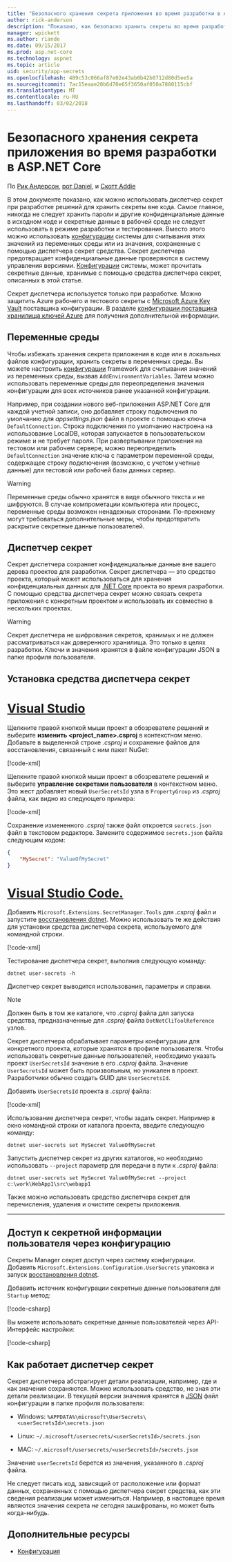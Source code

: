 ```yaml
---
title: "Безопасного хранения секрета приложения во время разработки в ASP.NET Core"
author: rick-anderson
description: "Показано, как безопасно хранить секреты во время разработки"
manager: wpickett
ms.author: riande
ms.date: 09/15/2017
ms.prod: asp.net-core
ms.technology: aspnet
ms.topic: article
uid: security/app-secrets
ms.openlocfilehash: 489c53c066af87e02e43ab0b42b0712d80d5ee5a
ms.sourcegitcommit: 7ac15eaae20b6d70e65f3650af050a7880115cbf
ms.translationtype: MT
ms.contentlocale: ru-RU
ms.lasthandoff: 03/02/2018
---
```

# <a name="safe-storage-of-app-secrets-during-development-in-aspnet-core"></a>Безопасного хранения секрета приложения во время разработки в ASP.NET Core

По [Рик Андерсон](https://twitter.com/RickAndMSFT), [рот Daniel](https://github.com/danroth27), и [Скотт Addie](https://scottaddie.com) 

В этом документе показано, как можно использовать диспетчер секрет при разработке решений для хранить секреты вне кода. Самое главное, никогда не следует хранить пароли и другие конфиденциальные данные в исходном коде и секретные данные в рабочей среде не следует использовать в режиме разработки и тестирования. Вместо этого можно использовать [конфигурации](xref:fundamentals/configuration/index) системы для считывания этих значений из переменных среды или из значения, сохраненные с помощью диспетчера секрет средства. Секрет диспетчера предотвращает конфиденциальные данные проверяются в систему управления версиями. [Конфигурации](xref:fundamentals/configuration/index) системы, может прочитать секретные данные, хранимые с помощью средства диспетчера секрет, описанных в этой статье.

Секрет диспетчера используется только при разработке. Можно защитить Azure рабочего и тестового секреты с [Microsoft Azure Key Vault](https://azure.microsoft.com/services/key-vault/) поставщика конфигурации. В разделе [конфигурации поставщика хранилища ключей Azure](https://docs.microsoft.com/aspnet/core/security/key-vault-configuration) для получения дополнительной информации.

## <a name="environment-variables"></a>Переменные среды

Чтобы избежать хранения секрета приложения в коде или в локальных файлов конфигурации, хранить секреты в переменных среды. Вы можете настроить [конфигурации](xref:fundamentals/configuration/index) framework для считывания значений из переменных среды, вызвав `AddEnvironmentVariables`. Затем можно использовать переменные среды для переопределения значения конфигурации для всех источников ранее указанной конфигурации.

Например, при создании нового веб-приложения ASP.NET Core для каждой учетной записи, оно добавляет строку подключения по умолчанию для *appsettings.json* файл в проекте с помощью ключа `DefaultConnection`. Строка подключения по умолчанию настроена на использование LocalDB, которая запускается в пользовательском режиме и не требует пароля. При развертывании приложения на тестовом или рабочем сервере, можно переопределить `DefaultConnection` значение ключа с параметром переменной среды, содержащее строку подключения (возможно, с учетом учетные данные) для тестовой или рабочей базы данных сервер.

>[!WARNING]
> Переменные среды обычно хранятся в виде обычного текста и не шифруются. В случае компрометации компьютера или процесс, переменные среды возможен ненадежных сторонами. По-прежнему могут требоваться дополнительные меры, чтобы предотвратить раскрытие секретные данные пользователей.

## <a name="secret-manager"></a>Диспетчер секрет

Секрет диспетчера сохраняет конфиденциальные данные вне вашего дерева проектов для разработки. Секрет диспетчера — это средство проекта, который может использоваться для хранения конфиденциальных данных для [.NET Core](https://www.microsoft.com/net/core) проекта во время разработки. С помощью средства диспетчера секрет можно связать секрета приложения с конкретным проектом и использовать их совместно в нескольких проектах.

>[!WARNING]
> Секрет диспетчера не шифрования секретов, хранимых и не должен рассматриваться как доверенного хранилища. Это только в целях разработки. Ключи и значения хранятся в файле конфигурации JSON в папке профиля пользователя.

## <a name="installing-the-secret-manager-tool"></a>Установка средства диспетчера секрет

# <a name="visual-studiotabvisual-studio"></a>[Visual Studio](#tab/visual-studio)

Щелкните правой кнопкой мыши проект в обозревателе решений и выберите **изменить \<project_name\>.csproj** в контекстном меню. Добавьте в выделенной строке *.csproj* и сохранение файлов для восстановления, связанный с ним пакет NuGet:

[!code-xml[](app-secrets/sample/UserSecrets/UserSecrets-before.csproj?highlight=10)]

Щелкните правой кнопкой мыши проект в обозревателе решений и выберите **управление секретами пользователя** в контекстном меню. Это жест добавляет новый `UserSecretsId` узла в `PropertyGroup` из *.csproj* файла, как видно из следующего примера:

[!code-xml[](app-secrets/sample/UserSecrets/UserSecrets-after.csproj?highlight=4)]

Сохранение измененного *.csproj* также файл откроется `secrets.json` файл в текстовом редакторе. Замените содержимое `secrets.json` файла следующим кодом:

```json
{
    "MySecret": "ValueOfMySecret"
}
```

# <a name="visual-studio-codetabvisual-studio-code"></a>[Visual Studio Code.](#tab/visual-studio-code)

Добавить `Microsoft.Extensions.SecretManager.Tools` для *.csproj* файл и запустите [восстановления dotnet](/dotnet/core/tools/dotnet-restore). Можно использовать те же действия для установки средства диспетчера секрета, используемого для командной строки.

[!code-xml[](app-secrets/sample/UserSecrets/UserSecrets-before.csproj?highlight=10)]

Тестирование диспетчера секрет, выполнив следующую команду:

```console
dotnet user-secrets -h
```

Диспетчер секрет выводится использования, параметры и справки.

> [!NOTE]
> Должен быть в том же каталоге, что *.csproj* файла для запуска средства, предназначенные для *.csproj* файла `DotNetCliToolReference` узлов.

Секрет диспетчера обрабатывает параметры конфигурации для конкретного проекта, которые хранятся в профиле пользователя. Чтобы использовать секретные данные пользователей, необходимо указать проект `UserSecretsId` значение в его *.csproj* файла. Значение `UserSecretsId` может быть произвольным, но уникален в проект. Разработчики обычно создать GUID для `UserSecretsId`.

Добавить `UserSecretsId` проекта в *.csproj* файла:

[!code-xml[](app-secrets/sample/UserSecrets/UserSecrets-after.csproj?highlight=4)]

Использование диспетчера секрет, чтобы задать секрет. Например в окно командной строки от каталога проекта, введите следующую команду:

```console
dotnet user-secrets set MySecret ValueOfMySecret
```

Запустить диспетчер секрет из других каталогов, но необходимо использовать `--project` параметр для передачи в пути к *.csproj* файла:
 
```console
dotnet user-secrets set MySecret ValueOfMySecret --project c:\work\WebApp1\src\webapp1
```

Также можно использовать средство диспетчера секрет для перечисления, удаления и очистите секреты приложения.

-----

## <a name="accessing-user-secrets-via-configuration"></a>Доступ к секретной информации пользователя через конфигурацию

Секреты Manager секрет доступ через систему конфигурации. Добавить `Microsoft.Extensions.Configuration.UserSecrets` упаковка и запуск [восстановления dotnet](/dotnet/core/tools/dotnet-restore).

Добавить источник конфигурации секретные данные пользователя для `Startup` метод:

[!code-csharp[](app-secrets/sample/UserSecrets/Startup.cs?highlight=16-19)]

Вы можете использовать секретные данные пользователей через API-Интерфейс настройки:

[!code-csharp[](app-secrets/sample/UserSecrets/Startup.cs?highlight=26-29)]

## <a name="how-the-secret-manager-tool-works"></a>Как работает диспетчер секрет

Секрет диспетчера абстрагирует детали реализации, например, где и как значения сохраняются. Можно использовать средство, не зная эти детали реализации. В текущей версии значения хранятся в [JSON](http://json.org/) файл конфигурации в папке профиля пользователя:

* Windows: `%APPDATA%\microsoft\UserSecrets\<userSecretsId>\secrets.json`

* Linux: `~/.microsoft/usersecrets/<userSecretsId>/secrets.json`

* MAC: `~/.microsoft/usersecrets/<userSecretsId>/secrets.json`

Значение `userSecretsId` берется из значения, указанного в *.csproj* файла.

Не следует писать код, зависящий от расположение или формат данных, сохраненных с помощью диспетчера секрет средства, как эти сведения реализации может измениться. Например, в настоящее время являются значения секрета *не* сегодня зашифрованы, но может быть когда-нибудь.

## <a name="additional-resources"></a>Дополнительные ресурсы

* [Конфигурация](xref:fundamentals/configuration/index)

